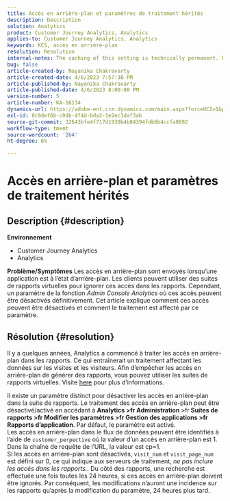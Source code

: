 ```yaml
---
title: Accès en arrière-plan et paramètres de traitement hérités
description: Description
solution: Analytics
product: Customer Journey Analytics, Analytics
applies-to: Customer Journey Analytics, Analytics
keywords: KCS, accès en arrière-plan
resolution: Resolution
internal-notes: The caching of this setting is technically permanent. However, since we restart those services daily, we are practically manually busting that cache once very 24 hours. The setting caching behavior isn't really documented and is more just of an implementation detail. Therefore, be careful when sharing the information with customers.
bug: false
article-created-by: Nayanika Chakravarty
article-created-date: 4/6/2023 7:57:30 PM
article-published-by: Nayanika Chakravarty
article-published-date: 4/6/2023 8:00:00 PM
version-number: 5
article-number: KA-16134
dynamics-url: https://adobe-ent.crm.dynamics.com/main.aspx?forceUCI=1&pagetype=entityrecord&etn=knowledgearticle&id=6378873d-b5d4-ed11-a7c7-6045bd006b3d
exl-id: 8c9def6b-c0db-4f4d-bda2-1e2ec3daf3ab
source-git-commit: 32643bfe4f717d1930b4b84394fdb6b4ccfa8692
workflow-type: tm+mt
source-wordcount: '264'
ht-degree: 6%

---
```


# Accès en arrière-plan et paramètres de traitement hérités

## Description {#description}

<b>Environnement</b>
- Customer Journey Analytics
- Analytics



<b>Problème/Symptômes</b>
Les accès en arrière-plan sont envoyés lorsqu’une application est à l’état d’arrière-plan. Les clients peuvent utiliser des suites de rapports virtuelles pour ignorer ces accès dans les rapports. Cependant, un paramètre de la fonction *Admin Console Analytics* où ces accès peuvent être désactivés définitivement. Cet article explique comment ces accès peuvent être désactivés et comment le traitement est affecté par ce paramètre.


## Résolution {#resolution}


Il y a quelques années, Analytics a commencé à traiter les accès en arrière-plan dans les rapports. Ce qui entraînerait un traitement affectant les données sur les visites et les visiteurs. Afin d’empêcher les accès en arrière-plan de générer des rapports, vous pouvez utiliser les suites de rapports virtuelles. Visite [here](https://experienceleague.adobe.com/docs/analytics/components/virtual-report-suites/vrs-components.html?lang=fr) pour plus d’informations.

Il existe un paramètre distinct pour désactiver les accès en arrière-plan dans la suite de rapports. Le traitement des accès en arrière-plan peut être désactivé/activé en accédant à <b>Analytics </b><b>>fr</b><b> Administration </b>>fr<b> Suites de rapports </b><b>>fr</b><b> Modifier les paramètres </b><b>>fr</b><b> Gestion des applications </b><b>>fr</b><b> Rapports d’application</b>. Par défaut, le paramètre est activé.
<br>Les accès en arrière-plan dans le flux de données peuvent être identifiés à l’aide de `customer_perpective` où la valeur d’un accès en arrière-plan est 1. Dans la chaîne de requête de l’URL, la valeur est cp=1.<br>
Si les accès en arrière-plan sont désactivés, `visit_num` et `visit_page_num` est défini sur 0, ce qui indique aux serveurs de traitement, *ne pas inclure les accès dans les rapports.*. Du côté des rapports, une recherche est effectuée une fois toutes les 24 heures, si ces accès en arrière-plan doivent être ignorés. Par conséquent, les modifications n’auront une incidence sur les rapports qu’après la modification du paramètre, 24 heures plus tard.
